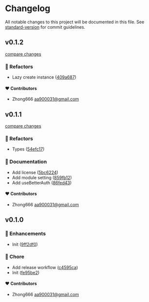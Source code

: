 # Changelog

All notable changes to this project will be documented in this file. See [standard-version](https://github.com/conventional-changelog/standard-version) for commit guidelines.


## v0.1.2

[compare changes](https://github.com/aa900031/nuxt-better-auth/compare/v0.1.1...v0.1.2)

### 💅 Refactors

-  Lazy create instance ([409a687](https://github.com/aa900031/nuxt-better-auth/commit/409a687d095e0ab19021b7838cae145c213eab19))



#### ❤️ Contributors

- Zhong666 <aa900031@gmail.com>

## v0.1.1

[compare changes](https://github.com/aa900031/nuxt-better-auth/compare/v0.1.0...v0.1.1)

### 💅 Refactors

-  Types ([54efc17](https://github.com/aa900031/nuxt-better-auth/commit/54efc17baa88bfa7e4ef8063fc2e1810ff82e3a6))

### 📖 Documentation

-  Add license ([5bc6224](https://github.com/aa900031/nuxt-better-auth/commit/5bc622459b06130f3a30471c5cecc67d6d2a92bb))
-  Add module setting ([859fb12](https://github.com/aa900031/nuxt-better-auth/commit/859fb12d58d576a84424b9d09121a865f84e9e13))
-  Add useBetterAuth ([86fed43](https://github.com/aa900031/nuxt-better-auth/commit/86fed4357a829a1da03b1ab33bde6ceb99ffb30e))



#### ❤️ Contributors

- Zhong666 <aa900031@gmail.com>

## v0.1.0



### 🚀 Enhancements

-  Init ([9ff2df0](https://github.com/aa900031/nuxt-better-auth/commit/9ff2df06c82573a4c76ca12e527fcf924c85ab12))

### 🏡 Chore

-  Add release workflow ([c4595ca](https://github.com/aa900031/nuxt-better-auth/commit/c4595ca523cdecddfcebf6e222801bd7b0babd05))
-  Init ([fe95be2](https://github.com/aa900031/nuxt-better-auth/commit/fe95be2c4df17ece010780b4c4de60c5f1561c2a))



#### ❤️ Contributors

- Zhong666 <aa900031@gmail.com>
